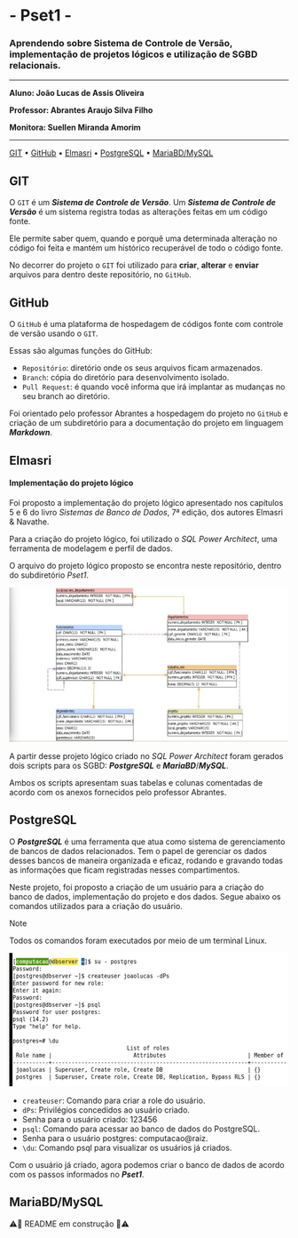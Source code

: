 # - Pset1 -
### Aprendendo sobre Sistema de Controle de Versão, implementação de projetos lógicos e utilização de SGBD relacionais.
---

**Aluno: João Lucas de Assis Oliveira**

**Professor: Abrantes Araujo Silva Filho**

**Monitora: Suellen Miranda Amorim**

---

[GIT](#git) •
[GitHub](#github) •
[Elmasri](#elmasri) •
[PostgreSQL](#postgresql) •
[MariaBD/MySQL](#mariabdmysql)


## GIT
O `GIT` é um ***Sistema de Controle de Versão***. Um ***Sistema de Controle de Versão*** é um sistema registra todas as alterações feitas em um
código fonte.

Ele permite saber quem, quando e porquê uma determinada alteração no código foi feita e mantém um histórico recuperável de todo o código fonte.

No decorrer do projeto o `GIT` foi utilizado para **criar**, **alterar** e **enviar** arquivos para dentro deste repositório, no `GitHub`.


## GitHub
O `GitHub` é uma plataforma de hospedagem de códigos fonte com controle de versão usando o `GIT`.

Essas são algumas funções do GitHub:
* `Repositório`: diretório onde os seus arquivos ficam armazenados.
* `Branch`: cópia do diretório para desenvolvimento isolado.
* `Pull Request`: é quando você informa que irá implantar as mudanças no seu branch ao diretório.

Foi orientado pelo professor Abrantes a hospedagem do projeto no `GitHub` e criação de um subdiretório para a documentação do projeto em linguagem ***Markdown***.

## Elmasri 
#### Implementação do projeto lógico

Foi proposto a implementação do projeto lógico apresentado nos capítulos 5 e 6 do livro *_Sistemas de Banco de Dados_*, 7ª edição, dos autores Elmasri & Navathe.

Para a criação do projeto lógico, foi utilizado o *_SQL Power Architect_*, uma ferramenta de modelagem e perfil de dados.

O arquivo do projeto lógico proposto se encontra neste repositório, dentro do subdiretório *_Pset1_*.

![imagem meu projeto lógico](https://github.com/JoaoLucasAssis/uvv_bd_1_cc1m/blob/main/imgPset1/projeto_logico_elmasri.jpeg)

A partir desse projeto lógico criado no *_SQL Power Architect_* foram gerados dois scripts para os SGBD: ***PostgreSQL*** e ***MariaBD***/***MySQL***.

Ambos os scripts apresentam suas tabelas e colunas comentadas de acordo com os anexos fornecidos pelo professor Abrantes.

## PostgreSQL

O ***PostgreSQL*** é uma ferramenta que atua como sistema de gerenciamento de bancos de dados relacionados. Tem o papel de gerenciar os dados desses bancos de maneira organizada e eficaz, rodando e gravando todas as informações que ficam registradas nesses compartimentos.

Neste projeto, foi proposto a criação de um usuário para a criação do banco de dados, implementação do projeto e dos dados. Segue abaixo os comandos utilizados para a criação do usuário.

>[!NOTE]
>
> Todos os comandos foram executados por meio de um terminal Linux.

![comando create user postgreSQL](https://github.com/JoaoLucasAssis/uvv_bd_1_cc1m/blob/main/imgPset1/createuser_postgreSQL.jpeg)

* `createuser`: Comando para criar a role do usuário.
* `dPs`: Privilégios concedidos ao usuário criado.
* Senha para o usuário criado: 123456
* `psql`: Comando para acessar ao banco de dados do PostgreSQL.
* Senha para o usuário postgres: computacao@raiz.
* `\du`: Comando psql para visualizar os usuários já criados.

Com o usuário já criado, agora podemos criar o banco de dados de acordo com os passos informados no ***Pset1***. 

## MariaBD/MySQL

⚠️🚩 README em construção 🚩⚠️
